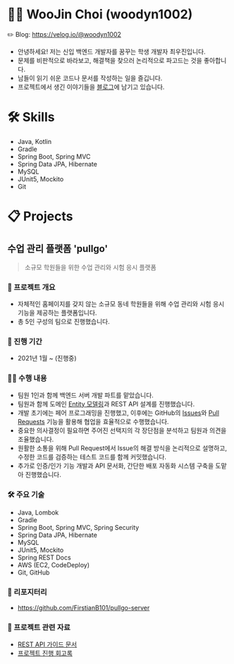 # :man_technologist: WooJin Choi (woodyn1002)
:pencil2: Blog: https://velog.io/@woodyn1002
* 안녕하세요! 저는 신입 백엔드 개발자를 꿈꾸는 학생 개발자 최우진입니다.
* 문제를 비판적으로 바라보고, 해결책을 찾으러 논리적으로 파고드는 것을 좋아합니다.
* 남들이 읽기 쉬운 코드나 문서를 작성하는 일을 즐깁니다.
* 프로젝트에서 생긴 이야기들을 [블로그](https://velog.io/@woodyn1002)에 남기고 있습니다.
# 🛠️ Skills
* Java, Kotlin
* Gradle
* Spring Boot, Spring MVC
* Spring Data JPA, Hibernate
* MySQL
* JUnit5, Mockito
* Git
# :clipboard: Projects
## 수업 관리 플랫폼 'pullgo'
> 소규모 학원들을 위한 수업 관리와 시험 응시 플랫폼
### 📝 프로젝트 개요
* 자체적인 홈페이지를 갖지 않는 소규모 동네 학원들을 위해 수업 관리와 시험 응시 기능을 제공하는 플랫폼입니다.
* 총 5인 구성의 팀으로 진행했습니다.
### 📅 진행 기간
* 2021년 1월 ~ (진행중)
### :raising_hand_man: 수행 내용
* 팀원 1인과 함께 백엔드 서버 개발 파트를 맡았습니다.
* 팀원과 함께 도메인 [Entity 모델링](https://drive.google.com/file/d/1KIiR9p_zbi99eTOl9kfQb_ljQgN4wq2h/view?usp=sharing)과 REST API 설계를 진행했습니다.
* 개발 초기에는 페어 프로그래밍을 진행했고, 이후에는 GitHub의 [Issues](https://github.com/FirstianB101/pullgo-server/issues?q=is%3Aissue+is%3Aclosed)와 [Pull Requests](https://github.com/FirstianB101/pullgo-server/pulls?q=is%3Apr+is%3Aclosed) 기능을 활용해 협업을 효율적으로 수행했습니다.
* 중요한 의사결정이 필요하면 주어진 선택지의 각 장단점을 분석하고 팀원과 의견을 조율했습니다.
* 원활한 소통을 위해 Pull Request에서 Issue의 해결 방식을 논리적으로 설명하고, 수정한 코드를 검증하는 테스트 코드를 함께 커밋했습니다.
* 추가로 인증/인가 기능 개발과 API 문서화, 간단한 배포 자동화 시스템 구축을 도맡아 진행했습니다.
### 🛠️ 주요 기술
* Java, Lombok
* Gradle
* Spring Boot, Spring MVC, Spring Security
* Spring Data JPA, Hibernate
* MySQL
* JUnit5, Mockito
* Spring REST Docs
* AWS (EC2, CodeDeploy)
* Git, GitHub
### 📁 리포지터리
* https://github.com/FirstianB101/pullgo-server
### 📄 프로젝트 관련 자료
* [REST API 가이드 문서](https://api.pullgo.kr/v1/docs/api-guide.html)
* [프로젝트 진행 회고록](https://velog.io/@woodyn1002/series/poolgo)
